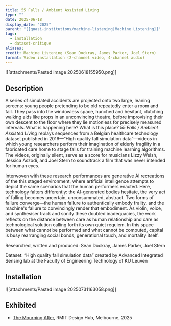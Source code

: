 ```yaml
---
title: 55 Falls / Ambient Assisted Living
type: ""
date: 2025-06-18
display_date: "2025"
parent: "[[quasi-institutions/machine-listening|Machine Listening]]"
tags:
  - installation
  - dataset-critique
aliases: 
credit: Machine Listening (Sean Dockray, James Parker, Joel Stern)
format: Video installation (2-channel video, 4-channel audio)
---
```

![[attachments/Pasted image 20250618155950.png]]

## Description

A series of simulated accidents are projected onto two large, leaning screens: young people pretending to be old repeatedly enter a room and fall. They pass into the windowless space, hunched and hesitant, clutching walking aids like props in an unconvincing theatre, before improvising their own descent to the floor where they lie motionless for precisely measured intervals. What is happening here? What is this place? _55 Falls / Ambient Assisted Living_ replays sequences from a Belgian healthcare technology dataset published in 2016—“High quality fall simulation data”—videos in which young researchers perform their imagination of elderly fragility in a fabricated care home to stage falls for training machine learning algorithms. The videos, originally silent, serve as a score for musicians Lizzy Welsh, Jessica Aszodi, and Joel Stern to soundtrack a film that was never intended for human eyes.

Interwoven with these research performances are generative AI recreations of the this staged environment, where artificial intelligence attempts to depict the same scenarios that the human performers enacted. Here, technology falters differently: the AI-generated bodies hesitate, the very act of falling becomes uncertain, unconsummated, abstract. Two forms of failure converge—the human failure to authentically embody frailty, and the machine's failure to convincingly render that embodiment. As violin, voice, and synthesiser track and sonify these doubled inadequacies, the work reflects on the distance between care as human relationship and care as technological solution calling forth its own quiet requiem. In this space between what cannot be performed and what cannot be computed, capital is busy rearranging social bonds, generational touch, and mortality itself.


Researched, written and produced: Sean Dockray, James Parker, Joel Stern

Dataset: “High quality fall simulation data” created by Advanced Integrated Sensing lab at the Faculty of Engineering Technology of KU Leuven

## Installation

![[attachments/Pasted image 20250731163058.png]]

## Exhibited
- [The Mourning After](https://www.rmit.edu.au/events/2025/july/mourning-after), RMIT Design Hub, Melbourne, 2025